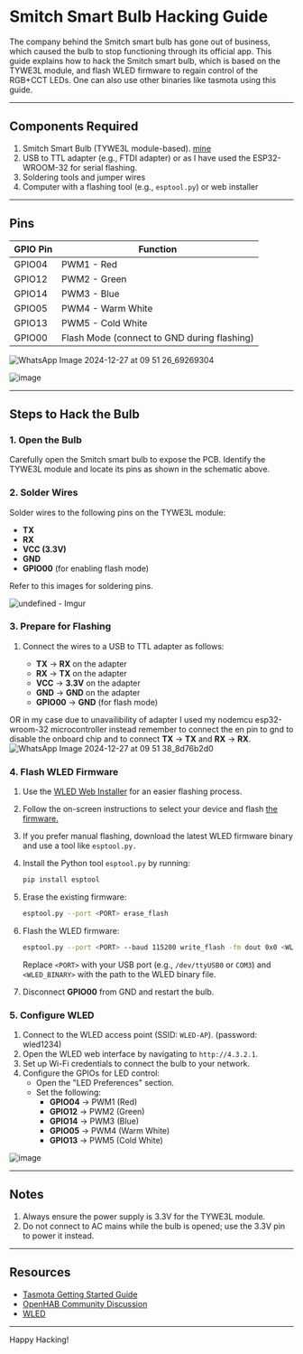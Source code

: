 # Smitch Smart Bulb Hacking Guide

The company behind the Smitch smart bulb has gone out of business, which caused the bulb to stop functioning through its official app. This guide explains how to hack the Smitch smart bulb, which is based on the TYWE3L module, and flash WLED firmware to regain control of the RGB+CCT LEDs. One can also use other binaries like tasmota using this guide.

---

## Components Required

1. Smitch Smart Bulb (TYWE3L module-based). [mine](https://templates.blakadder.com/smitch_SB161001-B22.html)
2. USB to TTL adapter (e.g., FTDI adapter) or as I have used the ESP32-WROOM-32 for serial flashing.
3. Soldering tools and jumper wires
4. Computer with a flashing tool (e.g., `esptool.py`) or web installer

---

## Pins

| GPIO Pin | Function                                    |
| -------- | ------------------------------------------- |
| GPIO04   | PWM1 - Red                                  |
| GPIO12   | PWM2 - Green                                |
| GPIO14   | PWM3 - Blue                                 |
| GPIO05   | PWM4 - Warm White                           |
| GPIO13   | PWM5 - Cold White                           |
| GPIO00   | Flash Mode (connect to GND during flashing) |

![WhatsApp Image 2024-12-27 at 09 51 26_69269304](https://github.com/user-attachments/assets/f917176a-6f58-45f9-9a54-6d3a9b3e0b28)

![image](https://github.com/user-attachments/assets/72dbd71f-cc15-4369-ab7b-230ce75c2e49)


---

## Steps to Hack the Bulb

### 1. Open the Bulb

Carefully open the Smitch smart bulb to expose the PCB. Identify the TYWE3L module and locate its pins as shown in the schematic above.

### 2. Solder Wires

Solder wires to the following pins on the TYWE3L module:

- **TX**
- **RX**
- **VCC (3.3V)**
- **GND**
- **GPIO00** (for enabling flash mode)

Refer to this images for soldering pins.

![undefined - Imgur](https://github.com/user-attachments/assets/c6386fd0-6396-46fd-8bc2-05c1d284b78a)

### 3. Prepare for Flashing

1. Connect the wires to a USB to TTL adapter as follows:

   - **TX** -> **RX** on the adapter
   - **RX** -> **TX** on the adapter
   - **VCC** -> **3.3V** on the adapter
   - **GND** -> **GND** on the adapter
   - **GPIO00** -> **GND** (for flash mode)

OR in my case due to unavailibility of adapter I used my nodemcu esp32-wroom-32 microcontroller instead
remember to connect the en pin to gnd to disable the onboard chip and to connect  **TX** -> **TX** and  **RX** -> **RX**.
![WhatsApp Image 2024-12-27 at 09 51 38_8d76b2d0](https://github.com/user-attachments/assets/fc3b3223-3887-48f8-8f7c-70c541ee8e81)


### 4. Flash WLED Firmware

1. Use the [WLED Web Installer](https://install.wled.me/) for an easier flashing process.

2. Follow the on-screen instructions to select your device and flash [the firmware.](https://github.com/Aircoookie/WLED)

3. If you prefer manual flashing, download the latest WLED firmware binary and use a tool like `esptool.py.`

4. Install the Python tool `esptool.py` by running:

   ```bash
   pip install esptool
   ```

5. Erase the existing firmware:

   ```bash
   esptool.py --port <PORT> erase_flash
   ```

6. Flash the WLED firmware:

   ```bash
   esptool.py --port <PORT> --baud 115200 write_flash -fm dout 0x0 <WLED_BINARY>
   ```

   Replace `<PORT>` with your USB port (e.g., `/dev/ttyUSB0` or `COM3`) and `<WLED_BINARY>` with the path to the WLED binary file.

7. Disconnect **GPIO00** from GND and restart the bulb.

### 5. Configure WLED

1. Connect to the WLED access point (SSID: `WLED-AP`). (password: wled1234)
2. Open the WLED web interface by navigating to `http://4.3.2.1`.
3. Set up Wi-Fi credentials to connect the bulb to your network.
4. Configure the GPIOs for LED control:
   - Open the "LED Preferences" section.
   - Set the following:
     - **GPIO04** -> PWM1 (Red)
     - **GPIO12** -> PWM2 (Green)
     - **GPIO14** -> PWM3 (Blue)
     - **GPIO05** -> PWM4 (Warm White)
     - **GPIO13** -> PWM5 (Cold White)

![image](https://github.com/user-attachments/assets/b9d26308-e3e6-41e6-9f4f-c0d98e66ed53)

---

## Notes

1. Always ensure the power supply is 3.3V for the TYWE3L module.
2. Do not connect to AC mains while the bulb is opened; use the 3.3V pin to power it instead.

---

## Resources

- [Tasmota Getting Started Guide](https://tasmota.github.io/docs/Getting-Started/)
- [OpenHAB Community Discussion](https://community.openhab.org/t/noob-new-help-add-unlisted-smitch-wifi-lights-esp8266-google-alexa/96119/16)
- [WLED](https://kno.wled.ge/)

---

Happy Hacking!

